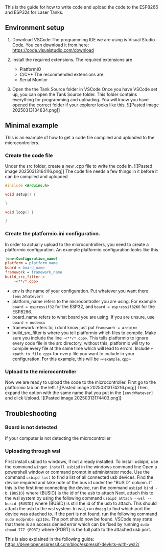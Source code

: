 This is the guide for how to write code and upload the code to the ESP8266 and ESP32s for Laser Tanks.

## Environment setup
1. Download VSCode
	The programming IDE we are using is Visual Studio Code. You can download it from here: https://code.visualstudio.com/download

2. Install the required extensions.
	The required extensions are
	- PlatformIO
	- C/C++
	The recommended extensions are
	- Serial Monitor

3. Open the the Tank Source folder in VSCode
	Once you have VSCode set up, you can open the Tank Source folder. This folder contains everything for programming and uploading. You will know you have opened the correct folder if your explorer looks like this.
	 ![[Pasted image 20250313134834.png]]

## Minimal example
This is an example of how to get a code file compiled and uploaded to the microcontrollers.

### Create the code file
Under the src folder, create a new .cpp file to write the code in.
![[Pasted image 20250313164116.png]]
The code file needs a few things in it before it can be compiled and uploaded

```cpp title="Minimal example"
#include <Arduino.h>

void setup() {

}

void loop() {

}
```

### Create the platformio.ini configuration.
In order to actually upload to the microcontrollers, you need to create a platformio configuration.
An example platformio configuration looks like this
```ini title="Example platformio"
[env:Configuration_name]
platform = platform_name
board = board_name
framework = framework_name
build_src_filter =
	-<**/*.cpp>
```
- env is the name of your configuration. Put whatever you want there ```[env:Whatever]```
- platform_name refers to the microcontroller you are using. For example ```board = espressif32``` for the ESP32, and ```board = espressif8266``` for the ESP8266.
- board_name refers to what board you are using. If you are unsure, use ```board = nodemcu```
- framework refers to, i dont know just put ```framework = arduino```
- build_src_filter is where you tell platformio which files to compile. Make sure you include the line ```-<**/*.cpp>```. This tells platformio to ignore every code file in the src directory, without this, platformio will try to compile every file at the same time which will lead to errors. Include ```+<path_to_file.cpp>``` for every file you want to include in your configuration. For this example, this will be ```+<example.cpp>```

### Upload to the microcontroller
Now we are ready to upload the code to the microcontroller. First go to the platformio tab on the left.
![[Pasted image 20250313174216.png]]
Then, expand the option with the same name that you put in the ```[env:Whatever]``` and click Upload.
![[Pasted image 20250313174403.png]]

## Troubleshooting
### Board is not detected
If your computer is not detecting the microcontroller

### Uploading through wsl

First install usbipd to windows, if not already installed. To install usbipd, use the command ```winget install usbipd``` in the windows command line
Open a powershell window or command prompt in administrator mode.
Use the command ```usbipd list``` to find a list of all connected usb devices.
Find the device required and take note of the bus id under the "BUSID" column.
If this is the first time connecting the device, run the command ```usbipd bind -b {BUSID}``` where {BUSID} is the id of the usb to attach
Next, attach this to the wsl system by using the following command ```usbipd attach --wsl --busid {BUSID}``` where {BUSID} is still the id of the usb to attach.
This should attach the usb to the wsl system.
In wsl, run ```dmesg``` to find which port the device was attached to.
If the port is not found, run the following command ```sudo modprobe cp210x```. The port should now be found.
VSCode may state that there is an access denied error which can be fixed by running ```sudo chmod 777 {PORT}``` where {PORT} is the full path to the attached usb port.

This is also explained in the following guide: https://developer.espressif.com/blog/espressif-devkits-with-wsl2/
